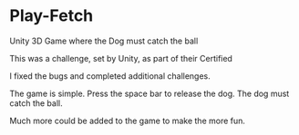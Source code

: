 # Play-Fetch
Unity 3D Game where the Dog must catch the ball

This was a challenge, set by Unity, as part of their Certified

I fixed the bugs and completed additional challenges. 

The game is simple. Press the space bar to release the dog. The dog must catch the ball. 

Much more could be added to the game to make the more fun.

